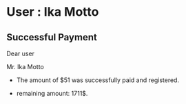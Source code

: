 User : Ika Motto
=============

Successful Payment
---------------------

Dear user

Mr. Ika Motto

* The amount of $51 was successfully paid and registered.
* remaining amount: 1711$.

  
  
  ##
